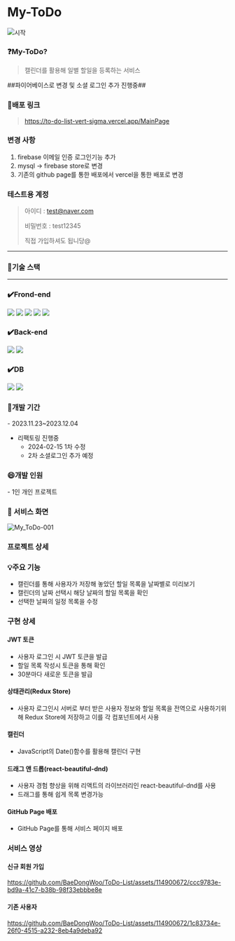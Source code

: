 # My-ToDo

![시작](https://github.com/BaeDongWoo/ToDo-List/assets/114900672/5e70b746-1398-4cd3-a182-34e43b1edb4c)

<h3>❓My-ToDo?</h3>

> 캘린더를 활용해 일별 할일을 등록하는 서비스

<p>##파이어베이스로 변경 및 소셜 로그인 추가 진행중##</p>

<h3>🚀배포 링크</h3>

> https://to-do-list-vert-sigma.vercel.app/MainPage

<h3>변경 사항</h3>

1. firebase 이메일 인증 로그인기능 추가
2. mysql -> firebase store로 변경
3. 기존의 github page를 통한 배포에서 vercel을 통한 배포로 변경

<h3>테스트용 계정</h3>

> 아이디 : test@naver.com
> 
> 비밀번호 : test12345
>
> 직접 가입하셔도 됩니당@
---

<h3>🔨기술 스택</h3>

---

<div align=left>

### ✔️Frond-end

<img src="https://img.shields.io/badge/react-61DAFB?style=for-the-badge&logo=react&logoColor=black"> 
<img src="https://img.shields.io/badge/javascript-F7DF1E?style=for-the-badge&logo=javascript&logoColor=black">
<img src="https://img.shields.io/badge/css-1572B6?style=for-the-badge&logo=css3&logoColor=white">

<img src="https://img.shields.io/badge/axios-5A29E4?style=for-the-badge&logo=axios&logoColor=white"> 
<img src="https://img.shields.io/badge/redux-764ABC?style=for-the-badge&logo=redux&logoColor=white">

### ✔️Back-end

<img src="https://img.shields.io/badge/node.js-339933?style=for-the-badge&logo=Node.js&logoColor=white">
<img src="https://img.shields.io/badge/express-000000?style=for-the-badge&logo=express&logoColor=white">
  <br>

### ✔️DB

<img src="https://img.shields.io/badge/mysql-4479A1?style=for-the-badge&logo=mysql&logoColor=white">
<img src="https://img.shields.io/badge/firebase-FFCA28?style=for-the-badge&logo=firebase&logoColor=white">
</div>

<h3>📅개발 기간</h3>
- 2023.11.23~2023.12.04

- 리팩토링 진행중
  - 2024-02-15 1차 수정
  - 2차 소셜로그인 추가 예정
<h3>😄개발 인원</h3>
- 1인 개인 프로젝트

<h3>📓 서비스 화면</h3>

![My_ToDo-001](https://github.com/BaeDongWoo/ToDo-List/assets/114900672/7e13d634-913e-4d22-8241-d93e821ff52e)

<h3>프로젝트 상세</h3>
<h3>💡주요 기능</h3>

- 캘린더를 통해 사용자가 저장해 놓았던 할일 목록을 날짜별로 미리보기
- 캘린더의 날짜 선택시 해당 날짜의 할일 목록을 확인
- 선택한 날짜의 일정 목록을 수정

<h3>구현 상세</h3>
<h4>JWT 토큰</h4>

- 사용자 로그인 시 JWT 토큰을 발급
- 할일 목록 작성시 토큰을 통해 확인
- 30분마다 새로운 토큰을 발급

<h4>상태관리(Redux Store)</h4>

- 사용자 로그인시 서버로 부터 받은 사용자 정보와 할일 목록을 전역으로 사용하기위해 Redux Store에 저장하고 이를 각 컴포넌트에서 사용

<h4>캘린더</h4>

- JavaScript의 Date()함수를 활용해 캘린더 구현

<h4>드래그 앤 드롭(react-beautiful-dnd)</h4>

- 사용자 경험 향상을 위해 리액트의 라이브러리인 react-beautiful-dnd를 사용
- 드래그를 통해 쉽게 목록 변경가능

<h4>GitHub Page 배포</h4>

- GitHub Page를 통해 서비스 페이지 배포

<h3>서비스 영상</h3>
<h4>신규 회원 가입</h4>

https://github.com/BaeDongWoo/ToDo-List/assets/114900672/ccc9783e-bd9a-41c7-b38b-98f33ebbbe8e

<h4>기존 사용자</h4>

https://github.com/BaeDongWoo/ToDo-List/assets/114900672/1c83734e-26f0-4515-a232-8eb4a9deba92
